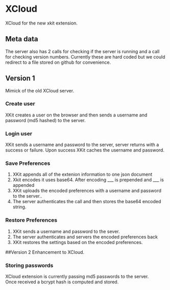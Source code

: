 # XCloud
XCloud for the new xkit extension.

## Meta data
The server also has 2 calls for checking if the server is running and a call for checking version numbers.
Currently these are hard coded but we could redirect to a file stored on github for convenience.

## Version 1
Mimick of the old XCloud server.

### Create user
XKit creates a user on the browser and then sends a username and password (md5 hashed) to the server.

### Login user
XKit sends a username and password to the server, server returns with a success or failure.
Upon success XKit caches the username and password.

### Save Preferences
1) XKit appends all of the extenion information to one json document
2) Xkit encodes it uses base64.  After encoding ___ is prepended and ___ is appended 
3) XKit uploads the encoded preferences with a username and password to the server..
4) The server authenticates the call and then stores the base64 encoded string.

### Restore Preferences
1) XKit sends a username and password to the sever.
2) The server authenticates and servers the encoded preferences back
3) XKit restores the settings based on the encoded preferences.

##Version 2
Enhancement to XCloud.

### Storing passwords
XCloud extension is currently passing md5 passwords to the server.  
Once received a bcrypt hash is computed and stored.
